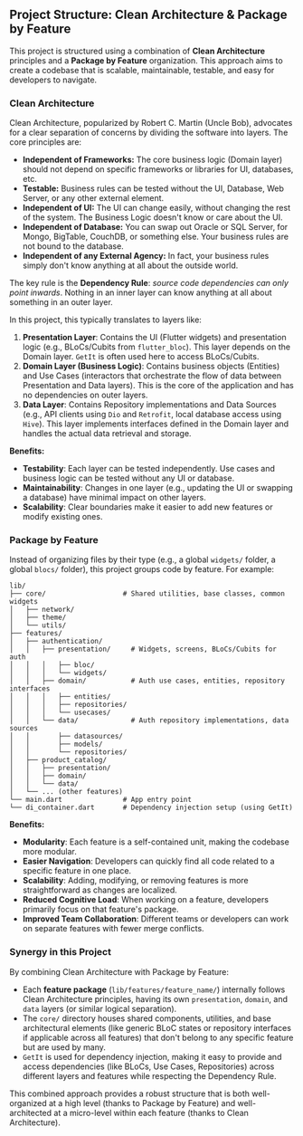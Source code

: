 ## Project Structure: Clean Architecture & Package by Feature

This project is structured using a combination of **Clean Architecture** principles and a **Package by Feature** organization. This approach aims to create a codebase that is scalable, maintainable, testable, and easy for developers to navigate.

### Clean Architecture

Clean Architecture, popularized by Robert C. Martin (Uncle Bob), advocates for a clear separation of concerns by dividing the software into layers. The core principles are:

*   **Independent of Frameworks:** The core business logic (Domain layer) should not depend on specific frameworks or libraries for UI, databases, etc.
*   **Testable:** Business rules can be tested without the UI, Database, Web Server, or any other external element.
*   **Independent of UI:** The UI can change easily, without changing the rest of the system. The Business Logic doesn't know or care about the UI.
*   **Independent of Database:** You can swap out Oracle or SQL Server, for Mongo, BigTable, CouchDB, or something else. Your business rules are not bound to the database.
*   **Independent of any External Agency:** In fact, your business rules simply don't know anything at all about the outside world.

The key rule is the **Dependency Rule**: *source code dependencies can only point inwards*. Nothing in an inner layer can know anything at all about something in an outer layer.

In this project, this typically translates to layers like:

1.  **Presentation Layer**: Contains the UI (Flutter widgets) and presentation logic (e.g., BLoCs/Cubits from `flutter_bloc`). This layer depends on the Domain layer. `GetIt` is often used here to access BLoCs/Cubits.
2.  **Domain Layer (Business Logic)**: Contains business objects (Entities) and Use Cases (interactors that orchestrate the flow of data between Presentation and Data layers). This is the core of the application and has no dependencies on outer layers.
3.  **Data Layer**: Contains Repository implementations and Data Sources (e.g., API clients using `Dio` and `Retrofit`, local database access using `Hive`). This layer implements interfaces defined in the Domain layer and handles the actual data retrieval and storage.

**Benefits:**
*   **Testability**: Each layer can be tested independently. Use cases and business logic can be tested without any UI or database.
*   **Maintainability**: Changes in one layer (e.g., updating the UI or swapping a database) have minimal impact on other layers.
*   **Scalability**: Clear boundaries make it easier to add new features or modify existing ones.

### Package by Feature

Instead of organizing files by their type (e.g., a global `widgets/` folder, a global `blocs/` folder), this project groups code by feature. For example:

```
lib/
├── core/                   # Shared utilities, base classes, common widgets
│   ├── network/
│   ├── theme/
│   └── utils/
├── features/
│   ├── authentication/
│   │   ├── presentation/     # Widgets, screens, BLoCs/Cubits for auth
│   │   │   ├── bloc/
│   │   │   └── widgets/
│   │   ├── domain/           # Auth use cases, entities, repository interfaces
│   │   │   ├── entities/
│   │   │   ├── repositories/
│   │   │   └── usecases/
│   │   └── data/             # Auth repository implementations, data sources
│   │       ├── datasources/
│   │       ├── models/
│   │       └── repositories/
│   ├── product_catalog/
│   │   ├── presentation/
│   │   ├── domain/
│   │   └── data/
│   └── ... (other features)
└── main.dart               # App entry point
└── di_container.dart       # Dependency injection setup (using GetIt)
```

**Benefits:**
*   **Modularity**: Each feature is a self-contained unit, making the codebase more modular.
*   **Easier Navigation**: Developers can quickly find all code related to a specific feature in one place.
*   **Scalability**: Adding, modifying, or removing features is more straightforward as changes are localized.
*   **Reduced Cognitive Load**: When working on a feature, developers primarily focus on that feature's package.
*   **Improved Team Collaboration**: Different teams or developers can work on separate features with fewer merge conflicts.

### Synergy in this Project

By combining Clean Architecture with Package by Feature:
*   Each **feature package** (`lib/features/feature_name/`) internally follows Clean Architecture principles, having its own `presentation`, `domain`, and `data` layers (or similar logical separation).
*   The `core/` directory houses shared components, utilities, and base architectural elements (like generic BLoC states or repository interfaces if applicable across all features) that don't belong to any specific feature but are used by many.
*   `GetIt` is used for dependency injection, making it easy to provide and access dependencies (like BLoCs, Use Cases, Repositories) across different layers and features while respecting the Dependency Rule.

This combined approach provides a robust structure that is both well-organized at a high level (thanks to Package by Feature) and well-architected at a micro-level within each feature (thanks to Clean Architecture).
